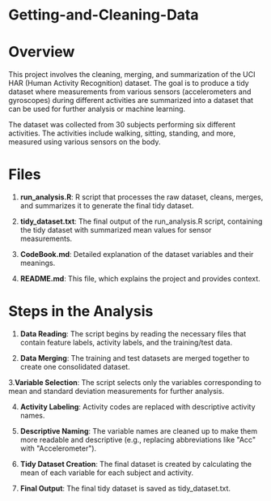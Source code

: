 # Getting-and-Cleaning-Data

# Overview

This project involves the cleaning, merging, and summarization of the UCI HAR (Human Activity Recognition) dataset. The goal is to produce a tidy dataset where measurements from various sensors (accelerometers and gyroscopes) during different activities are summarized into a dataset that can be used for further analysis or machine learning.

The dataset was collected from 30 subjects performing six different activities. The activities include walking, sitting, standing, and more, measured using various sensors on the body.

# Files

1. **run_analysis.R**: R script that processes the raw dataset, cleans, merges, and summarizes it to generate the final tidy dataset.

2. **tidy_dataset.txt**: The final output of the run_analysis.R script, containing the tidy dataset with summarized mean values for sensor measurements.

3. **CodeBook.md**: Detailed explanation of the dataset variables and their meanings.

4. **README.md**: This file, which explains the project and provides context.

# Steps in the Analysis
1. **Data Reading**: The script begins by reading the necessary files that contain feature labels, activity labels, and the training/test data.

2. **Data Merging**: The training and test datasets are merged together to create one consolidated dataset.

3.**Variable Selection**: The script selects only the variables corresponding to mean and standard deviation measurements for further analysis.

4. **Activity Labeling**: Activity codes are replaced with descriptive activity names.

5. **Descriptive Naming**: The variable names are cleaned up to make them more readable and descriptive (e.g., replacing abbreviations like "Acc" with "Accelerometer").

6. **Tidy Dataset Creation**: The final dataset is created by calculating the mean of each variable for each subject and activity.

7. **Final Output**: The final tidy dataset is saved as tidy_dataset.txt.
